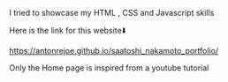 I tried to showcase my HTML , CSS and Javascript skills


Here is the link for this website⬇️

https://antonrejoe.github.io/saatoshi_nakamoto_portfolio/

Only the Home page is inspired from a youtube tutorial
